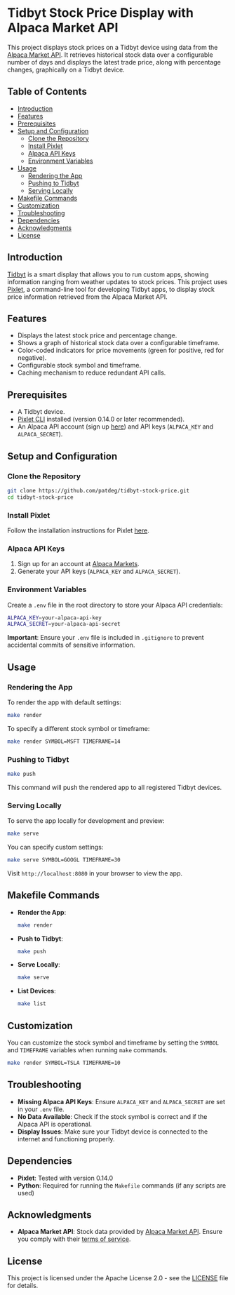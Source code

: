 # Tidbyt Stock Price Display with Alpaca Market API

This project displays stock prices on a Tidbyt device using data from the [Alpaca Market API](https://alpaca.markets/). It retrieves historical stock data over a configurable number of days and displays the latest trade price, along with percentage changes, graphically on a Tidbyt device.

## Table of Contents

- [Introduction](#introduction)
- [Features](#features)
- [Prerequisites](#prerequisites)
- [Setup and Configuration](#setup-and-configuration)
  - [Clone the Repository](#clone-the-repository)
  - [Install Pixlet](#install-pixlet)
  - [Alpaca API Keys](#alpaca-api-keys)
  - [Environment Variables](#environment-variables)
- [Usage](#usage)
  - [Rendering the App](#rendering-the-app)
  - [Pushing to Tidbyt](#pushing-to-tidbyt)
  - [Serving Locally](#serving-locally)
- [Makefile Commands](#makefile-commands)
- [Customization](#customization)
- [Troubleshooting](#troubleshooting)
- [Dependencies](#dependencies)
- [Acknowledgments](#acknowledgments)
- [License](#license)

## Introduction

[Tidbyt](https://tidbyt.com/) is a smart display that allows you to run custom apps, showing information ranging from weather updates to stock prices. This project uses [Pixlet](https://github.com/tidbyt/pixlet), a command-line tool for developing Tidbyt apps, to display stock price information retrieved from the Alpaca Market API.

## Features

- Displays the latest stock price and percentage change.
- Shows a graph of historical stock data over a configurable timeframe.
- Color-coded indicators for price movements (green for positive, red for negative).
- Configurable stock symbol and timeframe.
- Caching mechanism to reduce redundant API calls.

## Prerequisites

- A Tidbyt device.
- [Pixlet CLI](https://github.com/tidbyt/pixlet) installed (version 0.14.0 or later recommended).
- An Alpaca API account (sign up [here](https://alpaca.markets/)) and API keys (`ALPACA_KEY` and `ALPACA_SECRET`).

## Setup and Configuration

### Clone the Repository

```bash
git clone https://github.com/patdeg/tidbyt-stock-price.git
cd tidbyt-stock-price
```

### Install Pixlet

Follow the installation instructions for Pixlet [here](https://github.com/tidbyt/pixlet#installation).

### Alpaca API Keys

1. Sign up for an account at [Alpaca Markets](https://alpaca.markets/).
2. Generate your API keys (`ALPACA_KEY` and `ALPACA_SECRET`).

### Environment Variables

Create a `.env` file in the root directory to store your Alpaca API credentials:

```bash
ALPACA_KEY=your-alpaca-api-key
ALPACA_SECRET=your-alpaca-api-secret
```

**Important**: Ensure your `.env` file is included in `.gitignore` to prevent accidental commits of sensitive information.

## Usage

### Rendering the App

To render the app with default settings:

```bash
make render
```

To specify a different stock symbol or timeframe:

```bash
make render SYMBOL=MSFT TIMEFRAME=14
```

### Pushing to Tidbyt

```bash
make push
```

This command will push the rendered app to all registered Tidbyt devices.

### Serving Locally

To serve the app locally for development and preview:

```bash
make serve
```

You can specify custom settings:

```bash
make serve SYMBOL=GOOGL TIMEFRAME=30
```

Visit `http://localhost:8080` in your browser to view the app.

## Makefile Commands

- **Render the App**:

  ```bash
  make render
  ```

- **Push to Tidbyt**:

  ```bash
  make push
  ```

- **Serve Locally**:

  ```bash
  make serve
  ```

- **List Devices**:

  ```bash
  make list
  ```

## Customization

You can customize the stock symbol and timeframe by setting the `SYMBOL` and `TIMEFRAME` variables when running `make` commands.

```bash
make render SYMBOL=TSLA TIMEFRAME=10
```

## Troubleshooting

- **Missing Alpaca API Keys**: Ensure `ALPACA_KEY` and `ALPACA_SECRET` are set in your `.env` file.
- **No Data Available**: Check if the stock symbol is correct and if the Alpaca API is operational.
- **Display Issues**: Make sure your Tidbyt device is connected to the internet and functioning properly.

## Dependencies

- **Pixlet**: Tested with version 0.14.0
- **Python**: Required for running the `Makefile` commands (if any scripts are used)

## Acknowledgments

- **Alpaca Market API**: Stock data provided by [Alpaca Market API](https://alpaca.markets/). Ensure you comply with their [terms of service](https://alpaca.markets/terms-of-service/).

## License

This project is licensed under the Apache License 2.0 - see the [LICENSE](LICENSE) file for details.
